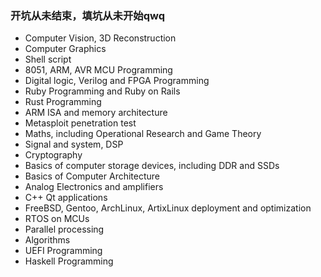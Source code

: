 ### 开坑从未结束，填坑从未开始qwq

+ Computer Vision, 3D Reconstruction
+ Computer Graphics
+ Shell script
+ 8051, ARM, AVR MCU Programming
+ Digital logic, Verilog and FPGA Programming
+ Ruby Programming and Ruby on Rails
+ Rust Programming
+ ARM ISA and memory architecture
+ Metasploit penetration test
+ Maths, including Operational Research and Game Theory
+ Signal and system, DSP
+ Cryptography
+ Basics of computer storage devices, including DDR and SSDs
+ Basics of Computer Architecture
+ Analog Electronics and amplifiers
+ C++ Qt applications
+ FreeBSD, Gentoo, ArchLinux, ArtixLinux deployment and optimization
+ RTOS on MCUs
+ Parallel processing
+ Algorithms
+ UEFI Programming
+ Haskell Programming
